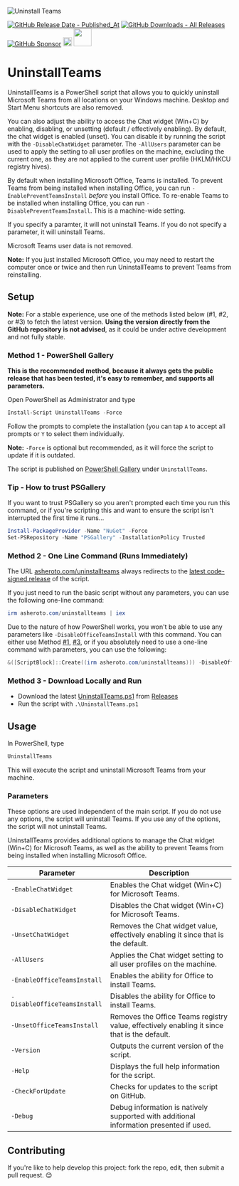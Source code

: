 ![Uninstall Teams](https://github.com/asheroto/UninstallTeams/assets/49938263/5d786fb1-6716-4636-b407-6feb1e7a48fd)

[![GitHub Release Date - Published_At](https://img.shields.io/github/release-date/asheroto/UninstallTeams)](https://github.com/asheroto/UninstallTeams/releases)
[![GitHub Downloads - All Releases](https://img.shields.io/github/downloads/asheroto/UninstallTeams/total)](https://github.com/asheroto/UninstallTeams/releases)
[![GitHub Sponsor](https://img.shields.io/github/sponsors/asheroto?label=Sponsor&logo=GitHub)](https://github.com/sponsors/asheroto?frequency=one-time&sponsor=asheroto)
<a href="https://ko-fi.com/asheroto"><img src="https://ko-fi.com/img/githubbutton_sm.svg" alt="Ko-Fi Button" height="20px"></a>
<a href="https://www.buymeacoffee.com/asheroto"><img src="https://img.buymeacoffee.com/button-api/?text=Buy me a coffee&emoji=&slug=seb6596&button_colour=FFDD00&font_colour=000000&font_family=Lato&outline_colour=000000&coffee_colour=ffffff](https://img.buymeacoffee.com/button-api/?text=Buy%20me%20a%20coffee&emoji=&slug=asheroto&button_colour=FFDD00&font_colour=000000&font_family=Lato&outline_colour=000000&coffee_colour=ffffff)" height="40px"></a>

# UninstallTeams

UninstallTeams is a PowerShell script that allows you to quickly uninstall Microsoft Teams from all locations on your Windows machine. Desktop and Start Menu shortcuts are also removed.

You can also adjust the ability to access the Chat widget (Win+C) by enabling, disabling, or unsetting (default / effectively enabling). By default, the chat widget is enabled (unset). You can disable it by running the script with the `-DisableChatWidget` parameter. The `-AllUsers` parameter can be used to apply the setting to all user profiles on the machine, excluding the current one, as they are not applied to the current user profile (HKLM/HKCU registry hives).

By default when installing Microsoft Office, Teams is installed. To prevent Teams from being installed when installing Office, you can run `-EnablePreventTeamsInstall` _before_ you install Office. To re-enable Teams to be installed when installing Office, you can run `-DisablePreventTeamsInstall`. This is a machine-wide setting.

If you specify a paramter, it will not uninstall Teams. If you do not specify a parameter, it will uninstall Teams.

Microsoft Teams user data is not removed.

**Note:** If you just installed Microsoft Office, you may need to restart the computer once or twice and then run UninstallTeams to prevent Teams from reinstalling.

## Setup

**Note:** For a stable experience, use one of the methods listed below (#1, #2, or #3) to fetch the latest version. **Using the version directly from the GitHub repository is not advised**, as it could be under active development and not fully stable.

### Method 1 - PowerShell Gallery

**This is the recommended method, because it always gets the public release that has been tested, it's easy to remember, and supports all parameters.**

Open PowerShell as Administrator and type

```powershell
Install-Script UninstallTeams -Force
```

Follow the prompts to complete the installation (you can tap `A` to accept all prompts or `Y` to select them individually.

**Note:** `-Force` is optional but recommended, as it will force the script to update if it is outdated.

The script is published on [PowerShell Gallery](https://www.powershellgallery.com/packages/UninstallTeams) under `UninstallTeams`.

### Tip - How to trust PSGallery

If you want to trust PSGallery so you aren't prompted each time you run this command, or if you're scripting this and want to ensure the script isn't interrupted the first time it runs...

```powershell
Install-PackageProvider -Name "NuGet" -Force
Set-PSRepository -Name "PSGallery" -InstallationPolicy Trusted
```

### Method 2 - One Line Command (Runs Immediately)

The URL [asheroto.com/uninstallteams](https://asheroto.com/uninstallteams) always redirects to the [latest code-signed release](https://github.com/asheroto/UninstallTeams/releases/latest/download/UninstallTeams.ps1) of the script.

If you just need to run the basic script without any parameters, you can use the following one-line command:

```powershell
irm asheroto.com/uninstallteams | iex
```

Due to the nature of how PowerShell works, you won't be able to use any parameters like `-DisableOfficeTeamsInstall` with this command. You can either use Method [#1](https://github.com/asheroto/UninstallTeams#method-1---powershell-gallery), [#3](https://github.com/asheroto/UninstallTeams#method-3---download-locally-and-run), or if you absolutely need to use a one-line command with parameters, you can use the following:

```powershell
&([ScriptBlock]::Create((irm asheroto.com/uninstallteams))) -DisableOfficeTeamsInstall
```

### Method 3 - Download Locally and Run

-   Download the latest [UninstallTeams.ps1](https://github.com/asheroto/UninstallTeams/releases/latest/download/UninstallTeams.ps1) from [Releases](https://github.com/asheroto/UninstallTeams/releases)
-   Run the script with `.\UninstallTeams.ps1`

## Usage

In PowerShell, type

```powershell
UninstallTeams
```

This will execute the script and uninstall Microsoft Teams from your machine.

### Parameters

These options are used independent of the main script. If you do not use any options, the script will uninstall Teams. If you use any of the options, the script will not uninstall Teams.

UninstallTeams provides additional options to manage the Chat widget (Win+C) for Microsoft Teams, as well as the ability to prevent Teams from being installed when installing Microsoft Office.

| Parameter                    | Description                                                                                 |
| ---------------------------- | ------------------------------------------------------------------------------------------- |
| `-EnableChatWidget`          | Enables the Chat widget (Win+C) for Microsoft Teams.                                        |
| `-DisableChatWidget`         | Disables the Chat widget (Win+C) for Microsoft Teams.                                       |
| `-UnsetChatWidget`           | Removes the Chat widget value, effectively enabling it since that is the default.           |
| `-AllUsers`                  | Applies the Chat widget setting to all user profiles on the machine.                        |
| `-EnableOfficeTeamsInstall`  | Enables the ability for Office to install Teams.                                            |
| `-DisableOfficeTeamsInstall` | Disables the ability for Office to install Teams.                                           |
| `-UnsetOfficeTeamsInstall`   | Removes the Office Teams registry value, effectively enabling it since that is the default. |
| `-Version`                   | Outputs the current version of the script.                                                  |
| `-Help`                      | Displays the full help information for the script.                                          |
| `-CheckForUpdate`            | Checks for updates to the script on GitHub.                                                 |
| `-Debug`                     | Debug information is natively supported with additional information presented if used.      |

## Contributing

If you're like to help develop this project: fork the repo, edit, then submit a pull request. 😊